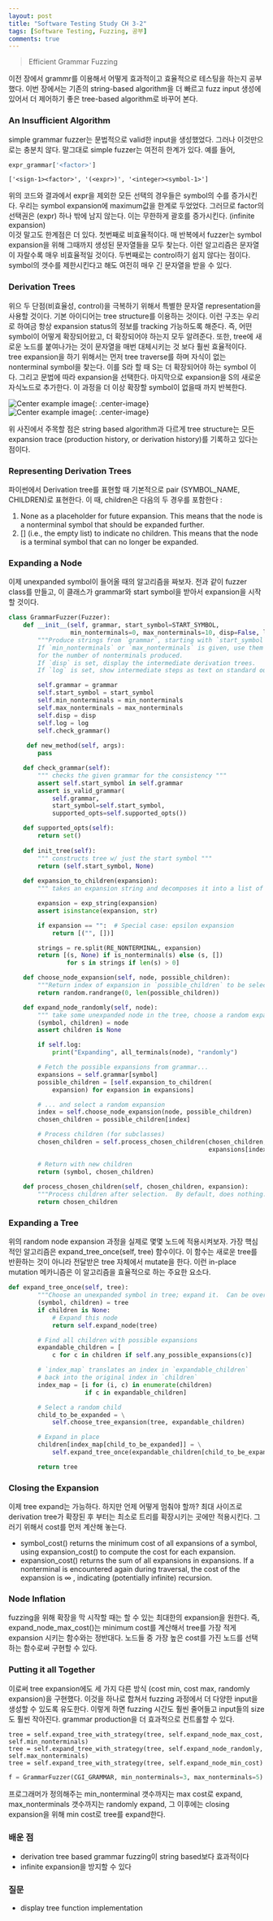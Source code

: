 ```yaml
---
layout: post
title: "Software Testing Study CH 3-2"
tags: [Software Testing, Fuzzing, 공부]
comments: true
---
```


> Efficient Grammar Fuzzing  

이전 장에서 grammr를 이용해서 어떻게 효과적이고 효율적으로 테스팅을 하는지 공부했다. 이번 장에서는 기존의 string-based algorithm을 더 빠르고 fuzz input 생성에 있어서 더 제어하기 좋은 tree-based algorithm로 바꾸어 본다.  

### An Insufficient Algorithm  
simple grammar fuzzer는 문법적으로 valid한 input을 생성했었다. 그러나 이것만으로는 충분치 않다. 말그대로 simple fuzzer는 여전히 한계가 있다. 예를 들어, 
~~~python
expr_grammar['<factor>']
~~~
~~~
['<sign-1><factor>', '(<expr>)', '<integer><symbol-1>']
~~~
위의 코드와 결과에서 expr을 제외한 모든 선택의 경우들은 symbol의 수를 증가시킨다. 우리는 symbol expansion에 maximum값을 한계로 두었었다. 그러므로 factor의 선택권은 (expr) 하나 밖에 남지 않는다. 이는 무한하게 괄호를 증가시킨다. (infinite expansion)  
이것 말고도 한계점은 더 있다. 첫번째로 비효율적이다. 매 반복에서 fuzzer는 symbol expansion을 위해 그때까지 생성된 문자열들을 모두 찾는다. 이런 알고리즘은 문자열이 자랄수록 매우 비효율적일 것이다. 두번째로는 control하기 쉽지 않다는 점이다. symbol의 갯수를 제한시킨다고 해도 여전히 매우 긴 문자열을 받을 수 있다.  

### Derivation Trees  
위으 두 단점(비효율성, control)을 극복하기 위해서 특별한 문자열 representation을 사용할 것이다. 기본 아이디어는 tree structure를 이용하는 것이다. 이런 구조는 우리로 하여금 항상 expansion status의 정보를 tracking 가능하도록 해준다. 즉, 어떤 symbol이 어떻게 확장되어왔고, 더 확장되어야 하는지 모두 알려준다. 또한, tree에 새로운 노드를 붙여나가는 것이 문자열을 매번 대체시키는 것 보다 훨씬 효율적이다.  
tree expansion을 하기 위해서는 먼저 tree traverse를 하며 자식이 없는 nonterminal symbol을 찾는다. 이를 S라 할 때 S는 더 확장되어야 하는 symbol 이다. 그리고 문법에 따라 expansion을 선택한다. 마지막으로 expansion을 S의 새로운 자식노드로 추가한다. 이 과정을 더 이상 확장할 symbol이 없을때 까지 반복한다.  

![Center example image](https://user-images.githubusercontent.com/35067611/62006019-4138a780-b176-11e9-9395-d2aa5ac4dacb.png "Center"){: .center-image}  
![Center example image](https://user-images.githubusercontent.com/35067611/62006026-544b7780-b176-11e9-837a-f423fc8a921a.png "Center"){: .center-image}  

위 사진에서 주목할 점은 string based algorithm과 다르게 tree structure는 모든 expansion trace (production history, or derivation history)를 기록하고 있다는 점이다.  

### Representing Derivation Trees  
파이썬에서 Derivation tree를 표현할 때 기본적으로 pair (SYMBOL_NAME, CHILDREN)로 표현한다. 이 때, children은 다음의 두 경우를 포함한다 :  
1. None as a placeholder for future expansion. This means that the node is a nonterminal symbol that should be expanded further.  
2. [] (i.e., the empty list) to indicate no children. This means that the node is a terminal symbol that can no longer be expanded.  

### Expanding a Node  
이제 unexpanded symbol이 들어올 때의 알고리즘을 짜보자. 전과 같이 fuzzer class를 만들고, 이 클래스가 grammar와 start symbol을 받아서 expansion을 시작할 것이다.  
~~~python
class GrammarFuzzer(Fuzzer):
    def __init__(self, grammar, start_symbol=START_SYMBOL,
                 min_nonterminals=0, max_nonterminals=10, disp=False, log=False):
        """Produce strings from `grammar`, starting with `start_symbol`.
        If `min_nonterminals` or `max_nonterminals` is given, use them as limits 
        for the number of nonterminals produced.  
        If `disp` is set, display the intermediate derivation trees.
        If `log` is set, show intermediate steps as text on standard output."""

        self.grammar = grammar
        self.start_symbol = start_symbol
        self.min_nonterminals = min_nonterminals
        self.max_nonterminals = max_nonterminals
        self.disp = disp
        self.log = log
        self.check_grammar()
    
     def new_method(self, args):
        pass

    def check_grammar(self):
        """ checks the given grammar for the consistency """
        assert self.start_symbol in self.grammar
        assert is_valid_grammar(
            self.grammar,
            start_symbol=self.start_symbol,
            supported_opts=self.supported_opts())

    def supported_opts(self):
        return set()
    
    def init_tree(self):
        """ constructs tree w/ just the start symbol """
        return (self.start_symbol, None)
    
    def expansion_to_children(expansion):
        """ takes an expansion string and decomposes it into a list of derivation trees """

        expansion = exp_string(expansion)
        assert isinstance(expansion, str)

        if expansion == "":  # Special case: epsilon expansion
            return [("", [])]

        strings = re.split(RE_NONTERMINAL, expansion)
        return [(s, None) if is_nonterminal(s) else (s, [])
                for s in strings if len(s) > 0]

    def choose_node_expansion(self, node, possible_children):
        """Return index of expansion in `possible_children` to be selected.  Defaults to random."""
        return random.randrange(0, len(possible_children))

    def expand_node_randomly(self, node):
        """ take some unexpanded node in the tree, choose a random expansion, and return the new tree """
        (symbol, children) = node
        assert children is None

        if self.log:
            print("Expanding", all_terminals(node), "randomly")

        # Fetch the possible expansions from grammar...
        expansions = self.grammar[symbol]
        possible_children = [self.expansion_to_children(
            expansion) for expansion in expansions]

        # ... and select a random expansion
        index = self.choose_node_expansion(node, possible_children)
        chosen_children = possible_children[index]

        # Process children (for subclasses)
        chosen_children = self.process_chosen_children(chosen_children,
                                                       expansions[index])

        # Return with new children
        return (symbol, chosen_children)
    
    def process_chosen_children(self, chosen_children, expansion):
        """Process children after selection.  By default, does nothing."""
        return chosen_children
~~~
<!-- ![Center example image](https://user-images.githubusercontent.com/35067611/62006447-932ffc00-b17b-11e9-8653-f52ff6ea5d93.png "Center"){: .center-image} -->

### Expanding a Tree  
위의 random node expansion 과정을 실제로 몇몇 노드에 적용시켜보자. 가장 핵심적인 알고리즘은 expand_tree_once(self, tree) 함수이다. 이 함수는 새로운 tree를 반환하는 것이 아니라 전달받은 tree 자체에서 mutate을 한다. 이런 in-place mutation 메카니즘은 이 알고리즘을 효율적으로 하는 주요한 요소다.  
~~~python
def expand_tree_once(self, tree):
        """Choose an unexpanded symbol in tree; expand it.  Can be overloaded in subclasses."""
        (symbol, children) = tree
        if children is None:
            # Expand this node
            return self.expand_node(tree)

        # Find all children with possible expansions
        expandable_children = [
            c for c in children if self.any_possible_expansions(c)]

        # `index_map` translates an index in `expandable_children`
        # back into the original index in `children`
        index_map = [i for (i, c) in enumerate(children)
                     if c in expandable_children]

        # Select a random child
        child_to_be_expanded = \
            self.choose_tree_expansion(tree, expandable_children)

        # Expand in place
        children[index_map[child_to_be_expanded]] = \
            self.expand_tree_once(expandable_children[child_to_be_expanded])

        return tree
~~~
### Closing the Expansion  
이제 tree expand는 가능하다. 하지만 언제 어떻게 멈춰야 할까? 최대 사이즈로 derivation tree가 확장된 후 부터는 최소로 트리를 확장시키는 곳에만 적용시킨다. 그러기 위해서 cost를 먼저 계산해 놓는다.  

- symbol_cost() returns the minimum cost of all expansions of a symbol, using expansion_cost() to compute the cost for each expansion.  
- expansion_cost() returns the sum of all expansions in expansions. If a nonterminal is encountered again during traversal, the cost of the expansion is  ∞ , indicating (potentially infinite) recursion.  

### Node Inflation  
fuzzing을 위해 확장을 막 시작할 때는 할 수 있는 최대한의 expansion을 원한다. 즉, expand_node_max_cost()는 minimum cost를 계산해서 tree를 가장 적게 expansion 시키는 함수와는 정반대다. 노드들 중 가장 높은 cost를 가진 노드를 선택하는 함수로써 구현할 수 있다.  

### Putting it all Together  
이로써 tree expansion에도 세 가지 다른 방식 (cost min, cost max, randomly expansion)을 구현했다. 이것을 하나로 합쳐서 fuzzing 과정에서 더 다양한 input을 생성할 수 있도록 유도한다. 이렇게 하면 fuzzing 시간도 훨씬 줄어들고 input들의 size도 훨씬 작아진다. grammar production을 더 효과적으로 컨트롤할 수 있다.  

~~~
tree = self.expand_tree_with_strategy(tree, self.expand_node_max_cost, self.min_nonterminals)
tree = self.expand_tree_with_strategy(tree, self.expand_node_randomly, self.max_nonterminals)
tree = self.expand_tree_with_strategy(tree, self.expand_node_min_cost)
~~~
~~~python
f = GrammarFuzzer(CGI_GRAMMAR, min_nonterminals=3, max_nonterminals=5)
~~~
프로그래머가 정의해주는 min_nonterminal 갯수까지는 max cost로 expand, max_nonterminals 갯수까지는 randomly expand, 그 이후에는 closing expansion을 위해 min cost로 tree를 expand한다.  

### 배운 점  
- derivation tree based grammar fuzzing이 string based보다 효과적이다  
- infinite expansion을 방지할 수 있다  

### 질문  
- display tree function implementation  